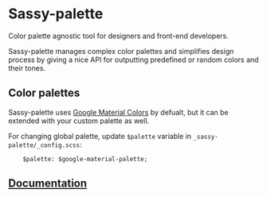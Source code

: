 # Sassy-palette

Color palette agnostic tool for designers and front-end developers. 

Sassy-palette manages complex color palettes and simplifies design process by giving a nice API for outputting predefined or random colors and their tones. 

## Color palettes 

Sassy-palette uses [Google Material Colors](http://www.google.com/design/spec/style/color.html) by defualt, but it can be extended with your custom palette as well. 

For changing global palette, update `$palette` variable in `_sassy-palette/_config.scss`:

```
    $palette: $google-material-palette;
```

## [Documentation](http://skoks.github.io/sassy-palette/)
